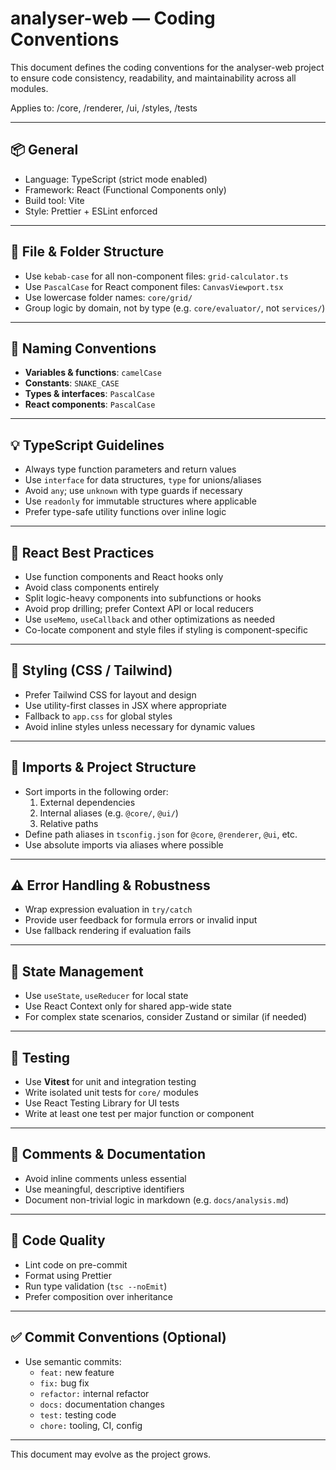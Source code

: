 # analyser-web — Coding Conventions

This document defines the coding conventions for the analyser-web project to ensure code consistency, readability, and maintainability across all modules.

Applies to: /core, /renderer, /ui, /styles, /tests

---

## 📦 General

- Language: TypeScript (strict mode enabled)
- Framework: React (Functional Components only)
- Build tool: Vite
- Style: Prettier + ESLint enforced

---

## 🧱 File & Folder Structure

- Use `kebab-case` for all non-component files: `grid-calculator.ts`
- Use `PascalCase` for React component files: `CanvasViewport.tsx`
- Use lowercase folder names: `core/grid/`
- Group logic by domain, not by type (e.g. `core/evaluator/`, not `services/`)

---

## 🧠 Naming Conventions

- **Variables & functions**: `camelCase`
- **Constants**: `SNAKE_CASE`
- **Types & interfaces**: `PascalCase`
- **React components**: `PascalCase`

---

## 💡 TypeScript Guidelines

- Always type function parameters and return values
- Use `interface` for data structures, `type` for unions/aliases
- Avoid `any`; use `unknown` with type guards if necessary
- Use `readonly` for immutable structures where applicable
- Prefer type-safe utility functions over inline logic

---

## 🔁 React Best Practices

- Use function components and React hooks only
- Avoid class components entirely
- Split logic-heavy components into subfunctions or hooks
- Avoid prop drilling; prefer Context API or local reducers
- Use `useMemo`, `useCallback` and other optimizations as needed
- Co-locate component and style files if styling is component-specific

---

## 🎨 Styling (CSS / Tailwind)

- Prefer Tailwind CSS for layout and design
- Use utility-first classes in JSX where appropriate
- Fallback to `app.css` for global styles
- Avoid inline styles unless necessary for dynamic values

---

## 🔧 Imports & Project Structure

- Sort imports in the following order:
  1. External dependencies
  2. Internal aliases (e.g. `@core/`, `@ui/`)
  3. Relative paths
- Define path aliases in `tsconfig.json` for `@core`, `@renderer`, `@ui`, etc.
- Use absolute imports via aliases where possible

---

## ⚠️ Error Handling & Robustness

- Wrap expression evaluation in `try/catch`
- Provide user feedback for formula errors or invalid input
- Use fallback rendering if evaluation fails

---

## 🚦 State Management

- Use `useState`, `useReducer` for local state
- Use React Context only for shared app-wide state
- For complex state scenarios, consider Zustand or similar (if needed)

---

## 🧪 Testing

- Use **Vitest** for unit and integration testing
- Write isolated unit tests for `core/` modules
- Use React Testing Library for UI tests
- Write at least one test per major function or component

---

## 📎 Comments & Documentation

- Avoid inline comments unless essential
- Use meaningful, descriptive identifiers
- Document non-trivial logic in markdown (e.g. `docs/analysis.md`)

---

## 🧹 Code Quality

- Lint code on pre-commit
- Format using Prettier
- Run type validation (`tsc --noEmit`)
- Prefer composition over inheritance

---

## ✅ Commit Conventions (Optional)

- Use semantic commits:
  - `feat:` new feature
  - `fix:` bug fix
  - `refactor:` internal refactor
  - `docs:` documentation changes
  - `test:` testing code
  - `chore:` tooling, CI, config

---

This document may evolve as the project grows.
